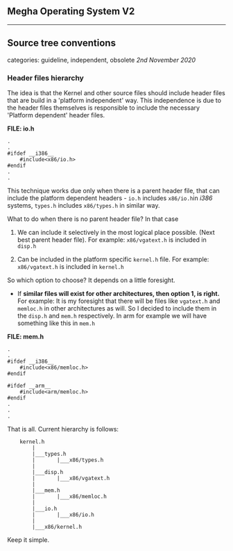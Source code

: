 ## Megha Operating System V2
------------------------------------------------------------------------------

## Source tree conventions
categories: guideline, independent, obsolete
_2nd November 2020_

### Header files hierarchy

The idea is that the Kernel and other source files should include header files
that are build in a 'platform independent' way. This independence is due to the
header files themselves is responsible to include the necessary 'Platform
dependent' header files. 

**FILE: io.h**
```
.
.
#ifdef __i386__
    #include<x86/io.h>
#endif
.
.
```

This technique works due only when there is a parent header file, that can 
include the platform dependent headers -  `io.h` includes `x86/io.h`in
_i386_ systems, `types.h` includes `x86/types.h` in similar way.

What to do when there is no parent header file? In that case

1. We can include it selectively in the most logical place possible. (Next best
   parent header file). For example: `x86/vgatext.h` is included in `disp.h`

2. Can be included in the platform specific `kernel.h` file.
   For example: `x86/vgatext.h` is included in `kernel.h`

So which option to choose? It depends on a little foresight. 

* If **similar files will exist for other architectures, then option 1, is right.**
  For example: It is my foresight that there will be files like `vgatext.h` and
  `memloc.h` in other architectures as will. So I decided to include them in
  the `disp.h` and `mem.h` respectively. In arm for example we will have
  something like this in `mem.h`

**FILE: mem.h**
```
.
.
#ifdef __i386__
    #include<x86/memloc.h>
#endif

#ifdef __arm__
    #include<arm/memloc.h>
#endif
.
.
.
```

That is all. Current hierarchy is follows:

```
    kernel.h
        |
        |___types.h 
        |       |___x86/types.h
        |
        |___disp.h  
        |       |___x86/vgatext.h
        |
        |___mem.h
        |       |___x86/memloc.h
        |
        |___io.h    
        |       |___x86/io.h
        |
        |___x86/kernel.h
```

Keep it simple.
